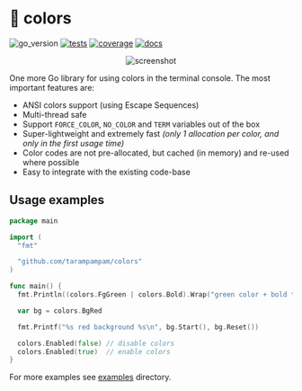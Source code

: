 # 🦜 colors

![go_version][badge_go_version]
[![tests][badge_tests]][actions]
[![coverage][badge_coverage]][coverage]
[![docs][badge_docs]][docs]

<div align="center">

![screenshot](https://user-images.githubusercontent.com/7326800/197354081-4a083eb2-5f94-4475-9ac0-e23a6de9a378.png)

</div>

One more Go library for using colors in the terminal console. The most important features are:

- ANSI colors support (using Escape Sequences)
- Multi-thread safe
- Support `FORCE_COLOR`, `NO_COLOR` and `TERM` variables out of the box
- Super-lightweight and extremely fast _(only 1 allocation per color, and only in the first usage time)_
- Color codes are not pre-allocated, but cached (in memory) and re-used where possible
- Easy to integrate with the existing code-base

## Usage examples

```go
package main

import (
  "fmt"

  "github.com/tarampampam/colors"
)

func main() {
  fmt.Println((colors.FgGreen | colors.Bold).Wrap("green color + bold text"))

  var bg = colors.BgRed

  fmt.Printf("%s red background %s\n", bg.Start(), bg.Reset())

  colors.Enabled(false) // disable colors
  colors.Enabled(true)  // enable colors
}
```

For more examples see [examples](./examples) directory.

[badge_tests]:https://img.shields.io/github/workflow/status/tarampampam/colors/tests/master
[badge_coverage]:https://img.shields.io/codecov/c/github/tarampampam/colors/master.svg?maxAge=30
[badge_docs]:https://pkg.go.dev/badge/mod/github.com/tarampampam/colors
[badge_go_version]:https://img.shields.io/badge/go%20version-%3E=1.16-61CFDD.svg
[actions]:https://github.com/tarampampam/colors/actions
[coverage]:https://codecov.io/gh/tarampampam/colors
[docs]:https://pkg.go.dev/github.com/tarampampam/colors
